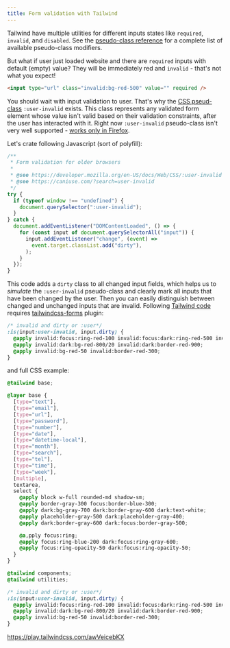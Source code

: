 ```yaml
---
title: Form validation with Tailwind
---
```


Tailwind have multiple utilities for different inputs states like `required`, `invalid`, and `disabled`. See the [pseudo-class reference](https://tailwindcss.com/docs/hover-focus-and-other-states) for a complete list of available pseudo-class modifiers.

But what if user just loaded website and there are `required` inputs with default (empty) value? They will be immediately red and `invalid` - that's not what you expect!

```html
<input type="url" class="invalid:bg-red-500" value="" required />
```

You should wait with input validation to user. That's why the [CSS pseud-class](https://developer.mozilla.org/en-US/docs/Web/CSS/:user-invalid)
`:user-invalid` exists. This class represents any validated form element whose value isn't valid based on their validation constraints, after the user has interacted with it. Right now `:user-invalid` pseudo-class isn't very well
supported - [works only in Firefox](https://caniuse.com/?search=user-invalid).

Let's crate following Javascript (sort of polyfill):

```js
/**
 * Form validation for older browsers
 *
 * @see https://developer.mozilla.org/en-US/docs/Web/CSS/:user-invalid
 * @see https://caniuse.com/?search=user-invalid
 */
try {
  if (typeof window !== "undefined") {
    document.querySelector(":user-invalid");
  }
} catch {
  document.addEventListener("DOMContentLoaded", () => {
    for (const input of document.querySelectorAll("input")) {
      input.addEventListener("change", (event) =>
        event.target.classList.add("dirty"),
      );
    }
  });
}
```

This code adds a `dirty` class to all changed input fields, which helps us to _simulate_ the `:user-invalid` pseudo-class and clearly mark all inputs that have been changed by the user. Then you can easily distinguish between changed and unchanged inputs that are invalid.
Following [Tailwind code](https://tailwindcss.com/docs/hover-focus-and-other-states#invalid) requires [tailwindcss-forms](https://github.com/tailwindlabs/tailwindcss-forms) plugin:

```css
/* invalid and dirty or :user*/
:is(input:user-invalid, input.dirty) {
  @apply invalid:focus:ring-red-100 invalid:focus:dark:ring-red-500 invalid:focus:dark:ring-opacity-30;
  @apply invalid:dark:bg-red-800/20 invalid:dark:border-red-900;
  @apply invalid:bg-red-50 invalid:border-red-300;
}
```

and full CSS example:

```css
@tailwind base;

@layer base {
  [type="text"],
  [type="email"],
  [type="url"],
  [type="password"],
  [type="number"],
  [type="date"],
  [type="datetime-local"],
  [type="month"],
  [type="search"],
  [type="tel"],
  [type="time"],
  [type="week"],
  [multiple],
  textarea,
  select {
    @apply block w-full rounded-md shadow-sm;
    @apply border-gray-300 focus:border-blue-300;
    @apply dark:bg-gray-700 dark:border-gray-600 dark:text-white;
    @apply placeholder-gray-500 dark:placeholder-gray-400;
    @apply dark:border-gray-600 dark:focus:border-gray-500;

    @a,pply focus:ring;
    @apply focus:ring-blue-200 dark:focus:ring-gray-600;
    @apply focus:ring-opacity-50 dark:focus:ring-opacity-50;
  }
}

@tailwind components;
@tailwind utilities;

/* invalid and dirty or :user*/
:is(input:user-invalid, input.dirty) {
  @apply invalid:focus:ring-red-100 invalid:focus:dark:ring-red-500 invalid:focus:dark:ring-opacity-30;
  @apply invalid:dark:bg-red-800/20 invalid:dark:border-red-900;
  @apply invalid:bg-red-50 invalid:border-red-300;
}
```

https://play.tailwindcss.com/awVeicebKX
